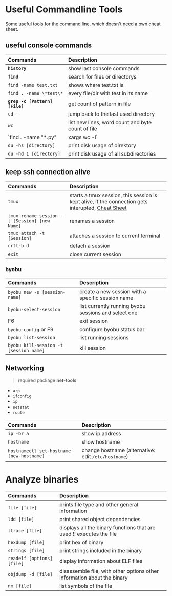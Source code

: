 # Useful Commandline Tools

Some useful tools for the command line, which doesn't need a own cheat sheet.

## useful console commands

| Commands                                  | Description
| :---                                      | :---
| **`history`**                             | show last console commands
| **`find`**                                | search for files or directorys
| `find -name test.txt`                     | shows where test.txt is
| `find . -name \*test\*`                   | every file/dir with test in its name
| **`grep -c [Pattern] [File]`**            | get count of pattern in file
| `cd -`                                    | jump back to the last used directory
| `wc`                                      | list new lines, word count and byte count of file
| `find . -name "*.py" | xargs wc -l`       | count code lines in python files (option `-w` creates a word count)
| `du -hs [directory]`                      | print disk usage of direktory
| `du -hd 1 [directory]`                    | print disk usage of all subdirectories

## keep ssh connection alive

| Commands                                    | Description
| :---                                        | :---
| `tmux`                                      | starts a tmux session, this session is kept alive, if the connection gets interupted, [Cheat Sheet](https://tmuxcheatsheet.com)
| `tmux rename-session -t [Session] [new Name]` | renames a session
| `tmux attach -t [Session]`                  | attaches a session to current terminal
| `crtl-b d`                                  | detach a session
| `exit`                                      | close current session

### byobu

| Commands                                    | Description
| :---                                        | :---
| `byobu new -s [session-name]`               | create a new session with a specific session name
| `byobu-select-session`                      | list currently running byobu sessions and select one
| F6                                          | exit session
| `byobu-config` or F9                        | configure byobu status bar
| `byobu list-session`                        | list running sessions
| `byobu kill-session -t [session name]`      | kill session


## Networking

> required package **net-tools**

- `arp`
- `ifconfig`
- `ip`
- `netstat`
- `route`

| Commands                                    | Description
| :---                                        | :---
| `ip -br a`                                  | show ip address
| `hostname`                                  | show hostname
| `hostnamectl set-hostname [new-hostname]`   | change hostname (alternative: edit `/etc/hostname`)


# Analyze binaries

| Commands                                    | Description
| :---                                        | :---
| `file [file]`                               | prints file type and other general information
| `ldd [file]`                                | print shared object dependencies
| `ltrace [file]`                             | displays all the binary functions that are used !! executes the file
| `hexdump [file]`                            | print hex of binary
| `strings [file]`                            | print strings included in the binary
| `readelf [options] [file]`                  | display information about ELF files
| `objdump -d [file]`                         | disassemble file, with other options other information about the binary
| `nm [file]`                                 | list symbols of the file
